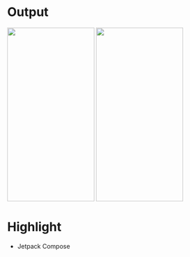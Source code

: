 # Output
<img src="https://github.com/Bhushan2000/JetpackComposeRecyclerview/assets/157300484/134aa1e5-3087-40fa-aafc-55f316d2c43f" data-canonical-src="https://gyazo.com/eb5c5741b6a9a16c692170a41a49c858.png" width="200" height="400" />
<img src="https://github.com/Bhushan2000/JetpackComposeRecyclerview/assets/157300484/e8c62a9e-a86f-481b-a2aa-32e78ac1f2ab" data-canonical-src="https://gyazo.com/eb5c5741b6a9a16c692170a41a49c858.png" width="200" height="400" />

# Highlight
  * Jetpack Compose
    
